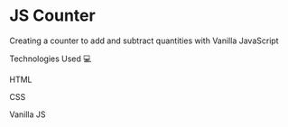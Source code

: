# JS Counter
Creating a counter to add and subtract quantities with Vanilla JavaScript

Technologies Used 💻
<p>HTML</p>
<p>CSS</p>
<p>Vanilla JS</p>
